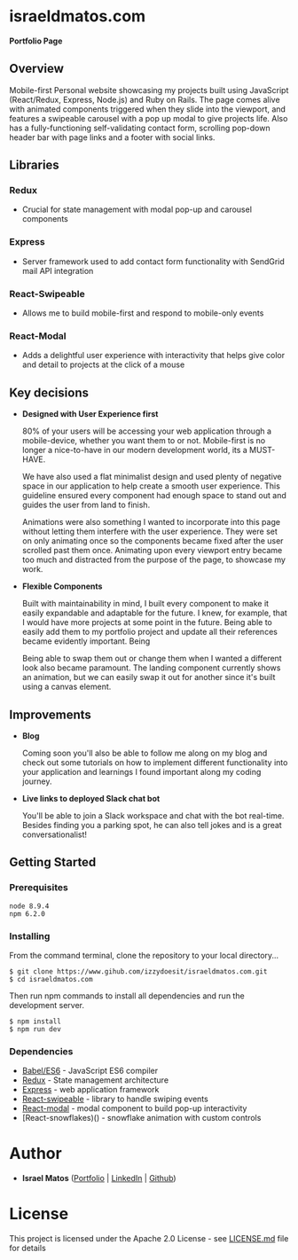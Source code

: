 # israeldmatos.com

__Portfolio Page__


## Overview

  Mobile-first Personal website showcasing my projects built using JavaScript (React/Redux, Express, Node.js) and Ruby on Rails. The page comes alive with animated components triggered when they slide into the viewport, and features a swipeable carousel with a pop up modal to give projects life. Also has a fully-functioning self-validating contact form, scrolling pop-down header bar with page links and a footer with social links.

## Libraries

### Redux

* Crucial for state management with modal pop-up and carousel components

### Express

* Server framework used to add contact form functionality with SendGrid mail API integration

### React-Swipeable

* Allows me to build mobile-first and respond to mobile-only events

### React-Modal

* Adds a delightful user experience with interactivity that helps give color and detail to projects at the click of a mouse

## Key decisions

* **Designed with User Experience first**

  80% of your users will be accessing your web application through a mobile-device, whether you want them to or not.    Mobile-first is no longer a nice-to-have in our modern development world, its a MUST-HAVE.
  
  We have also used a flat minimalist design and used plenty of negative space in our application to help create a smooth user experience. This guideline ensured every component had enough space to stand out and guides the user from land to finish.
  
  Animations were also something I wanted to incorporate into this page without letting them interfere with the user experience.  They were set on only animating once so the components became fixed after the user scrolled past them once.  Animating upon every viewport entry became too much and distracted from the purpose of the page, to showcase my work.
  
* **Flexible Components**

  Built with maintainability in mind, I built every component to make it easily expandable and adaptable for the future.  I knew, for example, that I would have more projects at some point in the future.  Being able to easily add them to my portfolio project and update all their references became evidently important. Being 
  
  Being able to swap them out or change them when I wanted a different look also became paramount.  The landing component currently shows an animation, but we can easily swap it out for another since it's built using a canvas element.

## Improvements

* **Blog**

  Coming soon you'll also be able to follow me along on my blog and check out some tutorials on how to implement different functionality into your application and learnings I found important along my coding journey.

* **Live links to deployed Slack chat bot** 

  You'll be able to join a Slack workspace and chat with the bot real-time. Besides finding you a parking spot, he can also tell jokes and is a great conversationalist!

## Getting Started

### Prerequisites

```
node 8.9.4
npm 6.2.0
```

### Installing
From the command terminal, clone the repository to your local directory...
```
$ git clone https://www.gihub.com/izzydoesit/israeldmatos.com.git
$ cd israeldmatos.com
```

Then run npm commands to install all dependencies and run the development server.  

```
$ npm install
$ npm run dev
```

### Dependencies

* [Babel/ES6](http://babeljs.io) - JavaScript ES6 compiler
* [Redux](https://www.npmjs.com/package/body-parser) - State management architecture
* [Express](https://www.expressjs.com) - web application framework
* [React-swipeable]() - library to handle swiping events
* [React-modal]() - modal component to build pop-up interactivity
* [React-snowflakes)() - snowflake animation with custom controls


# Author
* **Israel Matos** ([Portfolio](https://www.israeldmatos.com) | [LinkedIn](https://linkedin.com/in/israedmatos) | [Github](https://github.com/izzydoesit))

# License

This project is licensed under the Apache 2.0 License - see [LICENSE.md](LICENSE.md) file for details
